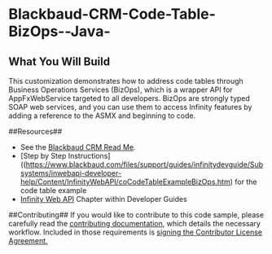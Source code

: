 Blackbaud-CRM-Code-Table-BizOps--Java-
======================================

## What You Will Build ##

This customization demonstrates how to address code tables through Business Operations Services (BizOps), which is a wrapper API for AppFxWebService targeted to all developers.
BizOps are strongly typed SOAP web services, and you can use them to access Infinity features by adding a reference to the ASMX and beginning to code.

##Resources##
* See the [Blackbaud CRM Read Me](https://github.com/blackbaud-community/Blackbaud-CRM/blob/master/README.md). 
* [Step by Step Instructions]((https://www.blackbaud.com/files/support/guides/infinitydevguide/Subsystems/inwebapi-developer-help/Content/InfinityWebAPI/coCodeTableExampleBizOps.htm) for the code table example
* [Infinity Web API](https://www.blackbaud.com/files/support/guides/infinitydevguide/infsdk-developer-help.htm#../Subsystems/inwebapi-developer-help/Content/InfinityWebAPI/WelcomeInfinityWebAPI.htm) Chapter within Developer Guides

##Contributing##
If you would like to contribute to this code sample, please carefully read the [contributing documentation](https://github.com/blackbaud-community/Blackbaud-CRM/blob/master/CONTRIBUTING.md), which details the necessary workflow. Included in those requirements is [signing the Contributor License Agreement.](http://developer.blackbaud.com/cla/)